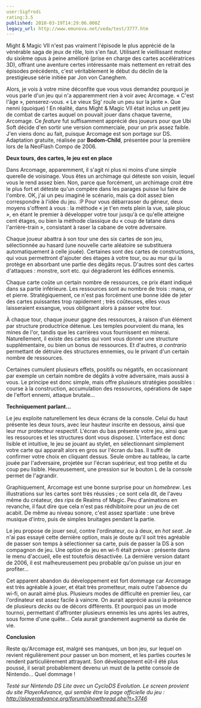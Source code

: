 ```yaml
---
user:Sigfrodi
rating:3.5
published: 2010-03-19T14:29:06.000Z
legacy_url: http://www.emunova.net/veda/test/3777.htm
---
```

Might & Magic VII n'est pas vraiment l'épisode le plus apprécié de la vénérable saga de jeux de rôle, loin s'en faut. Utilisant le vieillissant moteur du sixième opus à peine amélioré (prise en charge des cartes accélératrices 3D), offrant une aventure certes intéressante mais nettement en retrait des épisodes précédents, c'est véritablement le début du déclin de la prestigieuse série initiée par Jon von Caneghem.  

  

Alors, je vois à votre mine déconfite que vous vous demandez pourquoi je vous parle d'un jeu qui n'a apparemment rien à voir avec Arcomage. « C'est l'âge », penserez-vous. « Le vieux Sig' roule un peu sur la jante ». Que nenni (quoique) ! En réalité, dans Might & Magic VII était inclus un petit jeu de combat de cartes auquel on pouvait jouer dans chaque taverne, Arcomage. Ce _feature_ fut suffisamment apprécié des joueurs pour que Ubi Soft décide d'en sortir une version commerciale, pour un prix assez faible. J'en viens donc au fait, puisque Arcomage est son portage sur DS. Adaptation gratuite, réalisée par **Bodom-Child**, présentée pour la première lors de la NeoFlash Compo de 2006\.  

  

**Deux tours, des cartes, le jeu est en place**  

  

Dans Arcomage, apparemment, il s'agit ni plus ni moins d'une simple querelle de voisinage. Vous êtes un archimage qui déteste son voisin, lequel vous le rend assez bien. Non, parce que forcément, un archimage croit être le plus fort et déteste qu'un compère dans les parages puisse lui faire de l'ombre. OK, j'ai un peu imaginé le scénario, mais ça doit assez bien correspondre à l'idée du jeu. :P Pour vous débarrasser du gêneur, deux moyens s'offrent à vous : la méthode « je t'en mets plein la vue, sale plouc », en étant le premier à développer votre tour jusqu'à ce qu'elle atteigne cent étages, ou bien la méthode classique du « coup de tatane dans l'arrière-train », consistant à raser la cabane de votre adversaire.  

  

Chaque joueur abattra à son tour une des six cartes de son jeu, sélectionnée au hasard (une nouvelle carte aléatoire se substituera automatiquement à celle jouée). Certaines sont des cartes de constructions, qui vous permettront d'ajouter des étages à votre tour, ou au mur qui la protège en absorbant une partie des dégâts reçus. D'autres sont des cartes d'attaques : monstre, sort etc. qui dégraderont les édifices ennemis.  

  

Chaque carte coûte un certain nombre de ressources, ce prix étant indiqué dans sa partie inférieure. Les ressources sont au nombre de trois : mana, or et pierre. Stratégiquement, ce n'est pas forcément une bonne idée de jeter des cartes puissantes trop rapidement ; très coûteuses, elles vous laisseraient exsangue, vous obligeant alors à passer votre tour.  

  

À chaque tour, chaque joueur gagne des ressources, à raison d'un élément par structure productrice détenue. Les temples pourvoient du mana, les mines de l'or, tandis que les carrières vous fournissent en minerai. Naturellement, il existe des cartes qui vont vous donner une structure supplémentaire, ou bien un bonus de ressources. Et d'autres, _a contrario_ permettant de détruire des structures ennemies, ou le privant d'un certain nombre de ressources.  

  

Certaines cumulent plusieurs effets, positifs ou négatifs, en occasionnant par exemple un certain nombre de dégâts à votre adversaire, mais aussi à vous. Le principe est donc simple, mais offre plusieurs stratégies possibles : course à la construction, accumulation des ressources, opérations de sape de l'effort ennemi, attaque brutale...  

  

**Techniquement parlant...**  

  

Le jeu exploite naturellement les deux écrans de la console. Celui du haut présente les deux tours, avec leur hauteur inscrite en dessous, ainsi que leur mur protecteur respectif. L'écran du bas présente votre jeu, ainsi que les ressources et les structures dont vous disposez. L'interface est donc lisible et intuitive, le jeu se jouant au stylet, en sélectionnant simplement votre carte qui apparaît alors en gros sur l'écran du bas. Il suffit de confirmer votre choix en cliquant dessus. Seule ombre au tableau, la carte jouée par l'adversaire, projetée sur l'écran supérieur, est trop petite et du coup peu lisible. Heureusement, une pression sur le bouton L de la console permet de l'agrandir.  

  

Graphiquement, Arcomage est une bonne surprise pour un _homebrew_. Les illustrations sur les cartes sont très réussies ; ce sont cela dit, de l'aveu même du créateur, des _rips_ de Realms of Magic. Peu d'animations en revanche, il faut dire que cela n'est pas rédhibitoire pour un jeu de cet acabit. De même au niveau sonore, c'est assez spartiate : une brève musique d'intro, puis de simples bruitages pendant la partie.  

  

Le jeu propose de jouer seul, contre l'ordinateur, ou à deux, en _hot seat_. Je n'ai pas essayé cette dernière option, mais je doute qu'il soit très agréable de passer son temps à sélectionner sa carte, puis de passer la DS à son compagnon de jeu. Une option de jeu en wi-fi était prévue : présente dans le menu d'accueil, elle est toutefois désactivée. La dernière version datant de 2006, il est malheureusement peu probable qu'on puisse un jour en profiter...  

  

Cet apparent abandon du développement est fort dommage car Arcomage est très agréable à jouer, et était très prometteur, mais outre l'absence du wi-fi, on aurait aimé plus. Plusieurs modes de difficulté en premier lieu, car l'ordinateur est assez facile à vaincre. On aurait apprécié aussi la présence de plusieurs _decks_ ou de décors différents. Et pourquoi pas un mode tournoi, permettant d'affronter plusieurs ennemis les uns après les autres, sous forme d'une quête... Cela aurait grandement augmenté sa durée de vie.  

  

**Conclusion**  

  

Reste qu'Arcomage est, malgré ses manques, un bon jeu, sur lequel on revient régulièrement pour passer un bon moment, et les parties courtes le rendent particulièrement attrayant. Son développement eût-il été plus poussé, il serait probablement devenu un must de la petite console de Nintendo... Quel dommage !  

  

_Testé sur Nintendo DS Lite avec un CycloDS Evolution. Le _screen_ provient du site PlayerAdvance, qui semble être la page officielle du jeu : http://playeradvance.org/forum/showthread.php?t=3746_